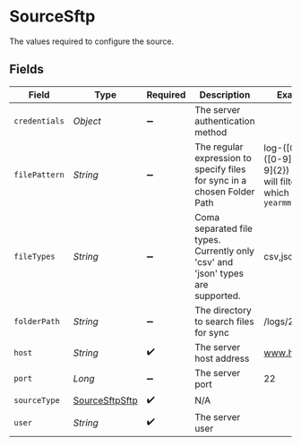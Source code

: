 # SourceSftp

The values required to configure the source.


## Fields

| Field                                                                             | Type                                                                              | Required                                                                          | Description                                                                       | Example                                                                           |
| --------------------------------------------------------------------------------- | --------------------------------------------------------------------------------- | --------------------------------------------------------------------------------- | --------------------------------------------------------------------------------- | --------------------------------------------------------------------------------- |
| `credentials`                                                                     | *Object*                                                                          | :heavy_minus_sign:                                                                | The server authentication method                                                  |                                                                                   |
| `filePattern`                                                                     | *String*                                                                          | :heavy_minus_sign:                                                                | The regular expression to specify files for sync in a chosen Folder Path          | log-([0-9]{4})([0-9]{2})([0-9]{2}) - This will filter files which  `log-yearmmdd` |
| `fileTypes`                                                                       | *String*                                                                          | :heavy_minus_sign:                                                                | Coma separated file types. Currently only 'csv' and 'json' types are supported.   | csv,json                                                                          |
| `folderPath`                                                                      | *String*                                                                          | :heavy_minus_sign:                                                                | The directory to search files for sync                                            | /logs/2022                                                                        |
| `host`                                                                            | *String*                                                                          | :heavy_check_mark:                                                                | The server host address                                                           | www.host.com                                                                      |
| `port`                                                                            | *Long*                                                                            | :heavy_minus_sign:                                                                | The server port                                                                   | 22                                                                                |
| `sourceType`                                                                      | [SourceSftpSftp](../../models/shared/SourceSftpSftp.md)                           | :heavy_check_mark:                                                                | N/A                                                                               |                                                                                   |
| `user`                                                                            | *String*                                                                          | :heavy_check_mark:                                                                | The server user                                                                   |                                                                                   |